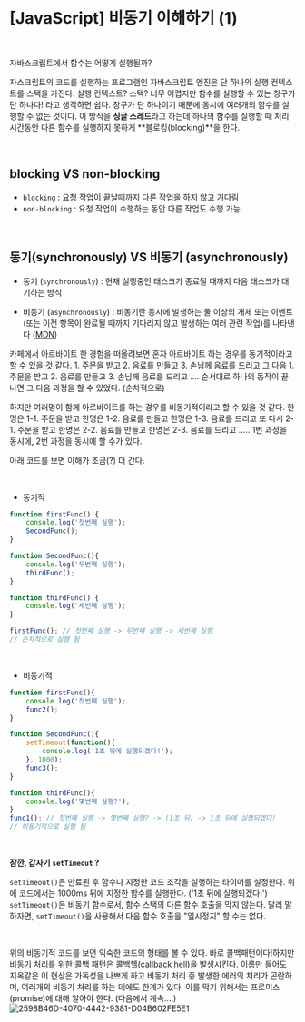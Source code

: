 

<br/>

# [JavaScript] 비동기 이해하기 (1)

<br/>




자바스크립트에서 함수는 어떻게 실행될까?

자스크립트의 코드를 실행하는 프로그램인 자바스크립트 엔진은 단 하나의 실행 컨텍스트를 스택을 가진다. 실행 컨텍스트? 스택? 너무 어렵지만 함수를 실행할 수 있는 창구가 단 하나다! 라고 생각하면 쉽다. 창구가 단 하나이기 때문에 동시에 여러개의 함수를 실행할 수 없는 것이다. 이 방식을 **싱글 스레드**라고 하는데 하나의 함수를 실행할 때 처리시간동안 다른 함수를 실행하지 못하게 **블로킹(blocking)**을 한다. 


<br/>


## blocking VS non-blocking

* `blocking` : 요청 작업이 끝날때까지 다른 작업을 하지 않고 기다림 
* `non-blocking` : 요청 작업이 수행하는 동안 다른 작업도 수행 가능 


<br/>


## 동기(synchronously) VS 비동기 (asynchronously)

* 동기 (`synchronously`) : 현재 실행중인 태스크가 종료될 때까지 다음 태스크가 대기하는 방식

* 비동기 (`asynchronously`) : 비동기란 동시에 발생하는 둘 이상의 개체 또는 이벤트 (또는 이전 항목이 완료될 때까지 기다리지 않고 발생하는 여러 관련 작업)를 나타낸다 ([MDN](https://developer.mozilla.org/en-US/docs/Glossary/Asynchronous))



카페에서 아르바이트 한 경험을 떠올려보면 혼자 아르바이트 하는 경우를 동기적이라고 할 수 있을 것 같다. 1. 주문을 받고  2. 음료를 만들고  3. 손님께 음료를 드리고 그 다음 1. 주문을 받고  2. 음료를 만들고  3. 손님께 음료를 드리고 .... 순서대로 하나의 동작이 끝나면 그 다음 과정을 할 수 있었다.  (순차적으로) 

하지만 여러명이 함께 아르바이트를 하는 경우를 비동기적이라고 할 수 있을 것 같다. 한명은 1-1. 주문을 받고 한명은 1-2. 음료를 만들고  한명은  1-3. 음료를 드리고  또 다시 2-1. 주문을 받고 한명은 2-2. 음료를 만들고  한명은  2-3. 음료를 드리고  ..... 1번 과정을 동시에, 2번 과정을 동시에 할 수가 있다. 

아래 코드를 보면 이해가 조금(?) 더 간다.

<br/>

* 동기적 

```js 
function firstFunc() {
    console.log('첫번째 실행');
    SecondFunc();
}

function SecondFunc(){
    console.log('두번째 실행');
    thirdFunc();
}

function thirdFunc() {
    console.log('세번째 실행');
}

firstFunc(); // 첫번째 실행 -> 두번째 실행 -> 세번째 실행
// 순차적으로 실행 됨 
```

<br/>

* 비동기적 

```js
function firstFunc(){
    console.log('첫번째 실행');
    func2();
}

function SecondFunc(){
    setTimeout(function(){
        console.log('1초 뒤에 실행되겠다!');
    }, 1000);
    func3();
}

function thirdFunc(){
    console.log('몇번째 실행?');
}
func1(); // 첫번째 실행 -> 몇번째 실행? -> (1초 뒤) -> 1초 뒤에 실행되겠다!
// 비동기적으로 실행 됨 
```

<br/>

**잠깐, 갑자기 `setTimeout` ?**

`setTimeout()`은 만료된 후 함수나 지정한 코드 조각을 실행하는 타이머를 설정한다. 위에 코드에서는 1000ms 뒤에 지정한 함수를 실행한다. ('1초 뒤에 실행되겠다!') `setTimeout()`은 비동기 함수로서, 함수 스택의 다른 함수 호출을 막지 않는다. 달리 말하자면, `setTimeout()`을 사용해서 다음 함수 호출을 "일시정지" 할 수는 없다. 

<br/>

위의 비동기적 코드를 보면 익숙한 코드의 형태를 볼 수 있다. 바로 콜백패턴이다!하지만 비동기 처리를 위한 콜백 패턴은 콜백헬(callback hell)을 발생시킨다. 이름만 들어도 지옥같은 이 현상은 가독성을 나쁘게 하고 비동기 처리 중 발생한 에러의 처리가 곤란하며, 여러개의 비동기 처리를 하는 데에도 한계가 있다. 이를 막기 위해서는 프로미스(promise)에 대해 알아야 한다. (다음에서 계속....)  
![2598B46D-4070-4442-9381-D04B602FE5E1](https://user-images.githubusercontent.com/104333249/172046503-af302e67-842b-44f4-bdee-93f868b8325d.jpeg)


<br/>
<br/>



